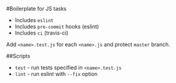 #Boilerplate for JS tasks

- Includes `eslint`
- Includes `pre-commit` hooks (eslint)
- Includes `ci` (travis-ci)

Add `<name>.test.js` for each `<name>.js` and protect `master` branch.

##Scripts
- `test` - run tests specified in `<name>.test.js`
- `lint` - run eslint with `--fix` option
